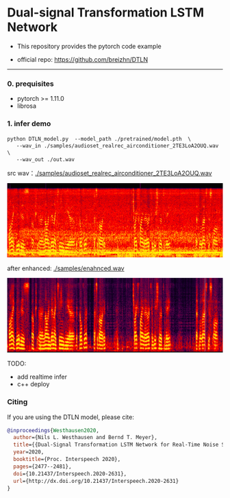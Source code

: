 # Dual-signal Transformation LSTM Network

+ This repository provides the pytorch code example

+ official repo:  https://github.com/breizhn/DTLN
---



### 0. prequisites

- pytorch >= 1.11.0
- librosa

### 1. infer demo

```
python DTLN_model.py  --model_path ./pretrained/model.pth  \
   --wav_in ./samples/audioset_realrec_airconditioner_2TE3LoA2OUQ.wav \
   --wav_out ./out.wav
```

src wav：[./samples/audioset_realrec_airconditioner_2TE3LoA2OUQ.wav](./samples/)

![](./samples/in.png)


after enhanced: [./samples/enahnced.wav](./samples/)

![](./samples/out.png)


TODO:
- add realtime infer
- c++ deploy


### Citing

If you are using the DTLN model, please cite:

```BibTex
@inproceedings{Westhausen2020,
  author={Nils L. Westhausen and Bernd T. Meyer},
  title={{Dual-Signal Transformation LSTM Network for Real-Time Noise Suppression}},
  year=2020,
  booktitle={Proc. Interspeech 2020},
  pages={2477--2481},
  doi={10.21437/Interspeech.2020-2631},
  url={http://dx.doi.org/10.21437/Interspeech.2020-2631}
}
```
